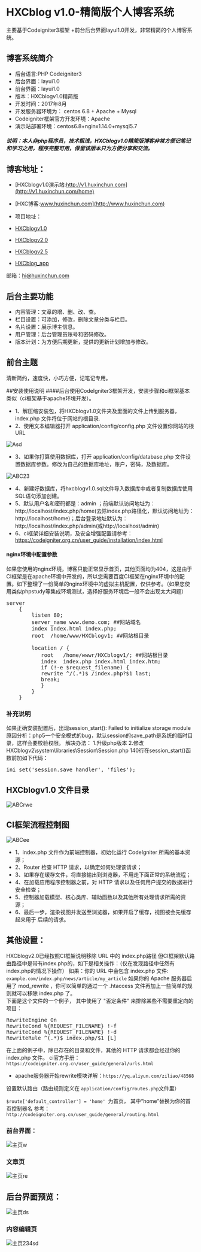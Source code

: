 # HXCblog v1.0-精简版个人博客系统 
主要基于Codeigniter3框架 +前台后台界面layui1.0开发，非常精简的个人博客系统。

## 博客系统简介

* 后台语言:PHP Codeigniter3
* 后台界面：layui1.0
* 前台界面：layui1.0
* 版本：HXCblogv1.0精简版
* 开发时间：2017年8月
* 开发服务器环境为： centos 6.8 + Apache + Mysql
* Codeigniter框架官方开发环境：Apache
* 演示站部署环境：centos6.8+nginx1.14.0+mysql5.7

##### 说明：本人非php程序员，技术粗浅，HXCblogv1.0精简版博客非常方便记笔记和学习之用，程序完整可用，保留该版本只为方便分享和交流。

## 博客地址：  
* [HXCblogv1.0演示站:http://v1.huxinchun.com](http://v1.huxinchun.com/home)
* [HXC博客:www.huxinchun.com](http://www.huxinchun.com)

* 项目地址：
* [HXCblogv1.0](https://github.com/HXCblog/HXCblog)
* [HXCblogv2.0](https://github.com/HXCblog/HXCblogv2.0)
* [HXCblogv2.5](https://github.com/HXCblog/HXCblogv2.5)
* [HXCblog_app](https://github.com/HXCblog/HXCapp)

邮箱：hi@huxinchun.com

## 后台主要功能
* 内容管理：文章的增、删、改、查。
* 栏目设置：可添加，修改，删除文章分类与栏目。
* 名片设置：展示博主信息。
* 用户管理：后台管理员账号和密码修改。
* 版本计划：为方便后期更新，提供的更新计划增加与修改。

## 前台主题

清新简约，速度快，小巧方便，记笔记专用。

##安装使用说明
####后台使用CodeIgniter3框架开发，安装步骤和ci框架基本类似（ci框架基于apache环境开发）。

* 1、解压缩安装包，将HXCblogv1.0文件夹及里面的文件上传到服务器，index.php 文件将位于网站的根目录.
* 2、使用文本编辑器打开 application/config/config.php 文件设置你网站的根URL   

![Asd](https://github.com/HXCblog/myimages/blob/master/img/1503468157321813.png?raw=true)  


* 3、如果你打算使用数据库，打开 application/config/database.php 文件设置数据库参数。修改为自己的数据库地址，账户，密码，及数据库。  

![ABC23](https://github.com/HXCblog/myimages/blob/master/img/1503468165131636.png?raw=true)  

* 4、新建好数据库，将hxcblogv1.0.sql文件导入数据库中或者复制数据库使用SQL语句添加创建。
* 5、默认用户名和密码都是：admin ；前端默认访问地址为：http://localhost/index.php/home(去除index.php路径化，默认访问地址为：http://localhost/home)；后台登录地址默认为：http://localhost/index.php/admin(或http://localhost/admin)
* 6、ci框架详细安装说明，及安全增强配置请参考：https://codeigniter.org.cn/user_guide/installation/index.html

#### nginx环境中配置参数
如果您使用的nginx环境，博客只能正常显示首页，其他页面均为404，这是由于CI框架是在apache环境中开发的，所以您需要百度CI框架在nginx环境中的配置。如下整理了一份简单的nginx环境中的虚拟主机配置，仅供参考。（如果您使用类似phpstudy等集成环境测试，选择好服务环境后一般不会出现太大问题）
<pre>
server
    {
        listen 80;
        server_name www.demo.com; ##网站域名
        index index.html index.php;
        root  /home/www/HXCblogv1; ##网站根目录
   
        location / {
		   root   /home/wwwr/HXCblogv1/; ##网站根目录
		   index  index.php index.html index.htm;
		   if (!-e $request_filename) {  
		   rewrite ^/(.*)$ /index.php?$1 last;  
		   break;  
		   }  
		}
    }
</pre>

### 补充说明
如果正确安装配置后，出现session_start(): Failed to initialize storage module 
原因分析：php5一个安全模式的bug，默认session的save_path是系统的临时目录，这样会要校验权限。
解决办法：
1.升级php版本
2.修改HXCblogv2\system\libraries\Session\Session.php 140行在session_start()函数前加如下代码：
<pre>
ini_set('session.save_handler', 'files');
</pre>



## HXCblogv1.0 文件目录  

![ABCrwe](https://github.com/HXCblog/myimages/blob/master/img/1503466299718568.png?raw=true)  

## CI框架流程控制图  
![ABCee](https://github.com/HXCblog/myimages/blob/master/img/1503466256419052.png?raw=true)
* 1、index.php 文件作为前端控制器，初始化运行 CodeIgniter 所需的基本资源；
* 2、Router 检查 HTTP 请求，以确定如何处理该请求；
* 3、如果存在缓存文件，将直接输出到浏览器，不用走下面正常的系统流程；
* 4、在加载应用程序控制器之前，对 HTTP 请求以及任何用户提交的数据进行安全检查；
* 5、控制器加载模型、核心类库、辅助函数以及其他所有处理请求所需的资源；
* 6、最后一步，渲染视图并发送至浏览器，如果开启了缓存，视图被会先缓存起来用于 后续的请求。
## 其他设置：
HXCblogv2.0已经按照CI框架说明移除 URL 中的 index.php路径
但CI框架默认路由路径中是带有index.php的，如下是相关操作：（仅在发现路径中任然有index.php的情况下操作）
如果：你的 URL 中会包含 index.php 文件:
`example.com/index.php/news/article/my_article`
如果你的 Apache 服务器启用了 mod_rewrite ，你可以简单的通过一个 .htaccess 文件再加上一些简单的规则就可以移除 index.php 了。  
下面是这个文件的一个例子， 其中使用了 "否定条件" 来排除某些不需要重定向的项目：
<pre>
RewriteEngine On  
RewriteCond %{REQUEST_FILENAME} !-f  
RewriteCond %{REQUEST_FILENAME} !-d  
RewriteRule ^(.*)$ index.php/$1 [L]
</pre>
在上面的例子中，除已存在的目录和文件，其他的 HTTP 请求都会经过你的 index.php 文件。
ci官方手册：`https://codeigniter.org.cn/user_guide/general/urls.html`

* apache服务器开始rewrite模块详解：`https://yq.aliyun.com/ziliao/48568`

设置默认路由（路由规则定义在 `application/config/routes.php`文件里）

`$route['default_controller'] = 'home' `为首页，
其中“home”替换为你的首页控制器名
参考：`http://codeigniter.org.cn/user_guide/general/routing.html`


### 前台界面： 

![主页w](https://github.com/HXCblog/myimages/blob/master/img/%E4%B8%BB%E9%A1%B5.png)   

### 文章页  

![主页re](https://github.com/HXCblog/myimages/blob/master/img/%E6%96%87%E7%AB%A0%E9%A1%B5.png) 

## 后台界面预览：   

![主页ds](https://github.com/HXCblog/myimages/blob/master/img/hxc6.png)   

### 内容编辑页
![主页234sd](https://github.com/HXCblog/myimages/blob/master/img/%E5%86%85%E5%AE%B9%E7%BC%96%E8%BE%91.png) 




